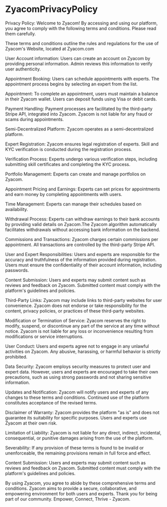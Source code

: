 # ZyacomPrivacyPolicy
Privacy Policy:
Welcome to Zyacom! By accessing and using our platform, you agree to comply with the following terms and conditions. Please read them carefully.

These terms and conditions outline the rules and regulations for the use of Zyacom's Website, located at Zyacom.com

User Account information:
Users can create an account on Zyacom by providing personal information. Admin reviews this information to verify user authenticity.

Appointment Booking:
Users can schedule appointments with experts. The appointment process begins by selecting an expert from the list.

Appointment:
To complete an appointment, users must maintain a balance in their Zyacom wallet. Users can deposit funds using Visa or debit cards.

Payment Handling:
Payment processes are facilitated by the third-party Stripe API, integrated into Zyacom. Zyacom is not liable for any fraud or scams during appointments.

Semi-Decentralized Platform:
Zyacom operates as a semi-decentralized platform.

Expert Registration:
Zyacom ensures legal registration of experts. Skill and KYC verification is conducted during the registration process.

Verification Process:
Experts undergo various verification steps, including submitting skill certificates and completing the KYC process.

Portfolio Management:
Experts can create and manage portfolios on Zyacom.

Appointment Pricing and Earnings:
Experts can set prices for appointments and earn money by completing appointments with users.

Time Management:
Experts can manage their schedules based on availability.

Withdrawal Process:
Experts can withdraw earnings to their bank accounts by providing valid details on Zyacom.The Zyacom algorithm automatically facilitates withdrawals without accessing bank information on the backend.

Commissions and Transactions:
Zyacom charges certain commissions per appointment. All transactions are controlled by the third-party Stripe API.

User and Expert Responsibilities:
Users and experts are responsible for the accuracy and truthfulness of the information provided during registration. Users must ensure the confidentiality of their account information, including passwords.

Content Submission:
Users and experts may submit content such as reviews and feedback on Zyacom. Submitted content must comply with the platform's guidelines and policies.

Third-Party Links:
Zyacom may include links to third-party websites for user convenience. Zyacom does not endorse or take responsibility for the content, privacy policies, or practices of these third-party websites.

Modification or Termination of Service:
Zyacom reserves the right to modify, suspend, or discontinue any part of the service at any time without notice. Zyacom is not liable for any loss or inconvenience resulting from modifications or service interruptions.

User Conduct:
Users and experts agree not to engage in any unlawful activities on Zyacom. Any abusive, harassing, or harmful behavior is strictly prohibited.

Data Security:
Zyacom employs security measures to protect user and expert data. However, users and experts are encouraged to take their own precautions, such as using strong passwords and not sharing sensitive information.

Updates and Notification:
Zyacom will notify users and experts of any changes to these terms and conditions. Continued use of the platform constitutes acceptance of the revised terms.

Disclaimer of Warranty:
Zyacom provides the platform "as is" and does not guarantee its suitability for specific purposes. Users and experts use Zyacom at their own risk.

Limitation of Liability:
Zyacom is not liable for any direct, indirect, incidental, consequential, or punitive damages arising from the use of the platform.

Severability:
If any provision of these terms is found to be invalid or unenforceable, the remaining provisions remain in full force and effect.

Content Submission:
Users and experts may submit content such as reviews and feedback on Zyacom. Submitted content must comply with the platform's guidelines and policies.

By using Zyacom, you agree to abide by these comprehensive terms and conditions. Zyacom aims to provide a secure, collaborative, and empowering environment for both users and experts. Thank you for being part of our community.
Empower, Connect, Thrive - Zyacom.
